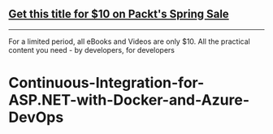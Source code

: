 ## [Get this title for $10 on Packt's Spring Sale](https://www.packt.com/V17360?utm_source=github&utm_medium=packt-github-repo&utm_campaign=spring_10_dollar_2022)
-----
For a limited period, all eBooks and Videos are only $10. All the practical content you need \- by developers, for developers

# Continuous-Integration-for-ASP.NET-with-Docker-and-Azure-DevOps